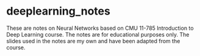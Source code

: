 # deeplearning_notes
These are notes on Neural Networks based on CMU 11-785 Introduction to Deep Learning course.
The notes are for educational purposes only. 
The slides used in the notes are my own and have been adapted from the course.
